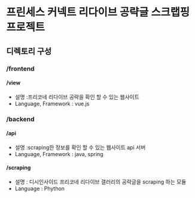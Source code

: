 # 프린세스 커넥트 리다이브 공략글 스크랩핑 프로젝트

## 디렉토리 구성
### /frontend
#### /view
* 설명 :프리코네 리다이브 공략을 확인 할 수 있는 웹사이트
* Language, Framework : vue.js

### /backend
#### /api
* 설명 :scraping한 정보를 확인 할 수 있는 웹사이트 api 서버
* Language, Framework : java, spring

#### /scraping
* 설명 : 디시인사이드 프리코네 리다이브 갤러리의 공략글을 scraping 하는 모듈
* Language : Phython
